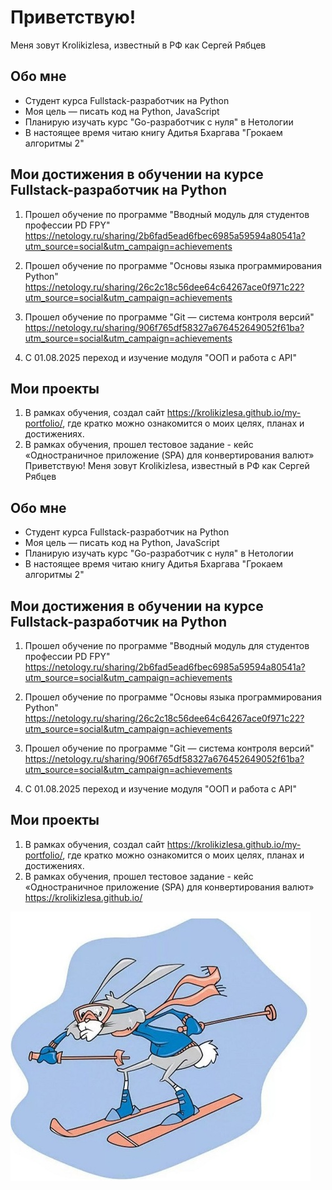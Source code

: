 # Приветствую!
Меня зовут Krolikizlesa, известный в РФ как Сергей Рябцев

## Обо мне
- Студент курса Fullstack-разработчик на Python
- Моя цель — писать код на Python, JavaScript
- Планирую изучать курс "Go-разработчик с нуля" в Нетологии
- В настоящее время читаю книгу Адитья Бхаргава "Грокаем алгоритмы 2"
  
## Мои достижения в обучении на курсе Fullstack-разработчик на Python
1. Прошел обучение по программе "Вводный модуль для студентов профессии PD FPY" https://netology.ru/sharing/2b6fad5ead6fbec6985a59594a80541a?utm_source=social&utm_campaign=achievements
   
2. Прошел обучение по программе "Основы языка программирования Python" https://netology.ru/sharing/26c2c18c56dee64c64267ace0f971c22?utm_source=social&utm_campaign=achievements
   
3. Прошел обучение по программе "Git — система контроля версий" https://netology.ru/sharing/906f765df58327a676452649052f61ba?utm_source=social&utm_campaign=achievements

4. С 01.08.2025 переход и изучение модуля "ООП и работа с API"

## Мои проекты
1. В рамках обучения, создал сайт https://krolikizlesa.github.io/my-portfolio/, где кратко можно ознакомится о моих целях, планах и достижениях.
2. В рамках обучения, прошел тестовое задание - кейс «Одностраничное приложение (SPA) для конвертирования валют»  Приветствую!
Меня зовут Krolikizlesa, известный в РФ как Сергей Рябцев

## Обо мне
- Студент курса Fullstack-разработчик на Python
- Моя цель — писать код на Python, JavaScript
- Планирую изучать курс "Go-разработчик с нуля" в Нетологии
- В настоящее время читаю книгу Адитья Бхаргава "Грокаем алгоритмы 2"
  
## Мои достижения в обучении на курсе Fullstack-разработчик на Python
1. Прошел обучение по программе "Вводный модуль для студентов профессии PD FPY" https://netology.ru/sharing/2b6fad5ead6fbec6985a59594a80541a?utm_source=social&utm_campaign=achievements
   
2. Прошел обучение по программе "Основы языка программирования Python" https://netology.ru/sharing/26c2c18c56dee64c64267ace0f971c22?utm_source=social&utm_campaign=achievements
   
3. Прошел обучение по программе "Git — система контроля версий" https://netology.ru/sharing/906f765df58327a676452649052f61ba?utm_source=social&utm_campaign=achievements

4. С 01.08.2025 переход и изучение модуля "ООП и работа с API"

## Мои проекты
1. В рамках обучения, создал сайт https://krolikizlesa.github.io/my-portfolio/, где кратко можно ознакомится о моих целях, планах и достижениях.
2. В рамках обучения, прошел тестовое задание - кейс «Одностраничное приложение (SPA) для конвертирования валют» https://krolikizlesa.github.io/


![Мое фото](images/real_Krolikizlesa.jpg)